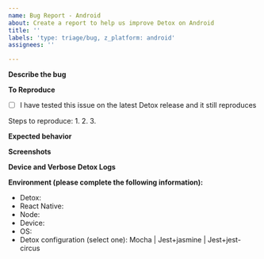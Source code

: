 ```yaml
---
name: Bug Report - Android
about: Create a report to help us improve Detox on Android
title: ''
labels: 'type: triage/bug, z_platform: android'
assignees: ''

---
```


**Describe the bug**
<!-- A clear and concise description of what the bug is. -->

**To Reproduce**

- [ ] I have tested this issue on the latest Detox release and it still reproduces

<!--
Provide the steps necessary to reproduce the issue. If you are seeing a regression, try to provide the last known version where the issue did not reproduce.
-->

Steps to reproduce:
1. 
2. 
3. 

<!--
If possible, please provide a small demo project that reproduces the issue, or attach a video with the reproduction - this would be very appreciated.
-->

**Expected behavior**
<!-- A clear and concise description of what you think should happen. -->

**Screenshots**
<!-- If applicable, add screenshots to help explain your problem. -->

**Device and Verbose Detox Logs**
<!--
Provide the device and verbose Detox logs so we can understand what happened.
Detox logs can be obtained by passing the loglevel param: `detox test --loglevel trace`.
Device logs can be retrieved from the device using `adb logcat`, or if recorded, Detox' artifacts.
-->

**Environment (please complete the following information):**
 - Detox:
 - React Native:
 - Node:
 - Device:
 - OS: 
 - Detox configuration (select one): Mocha | Jest+jasmine | Jest+jest-circus
